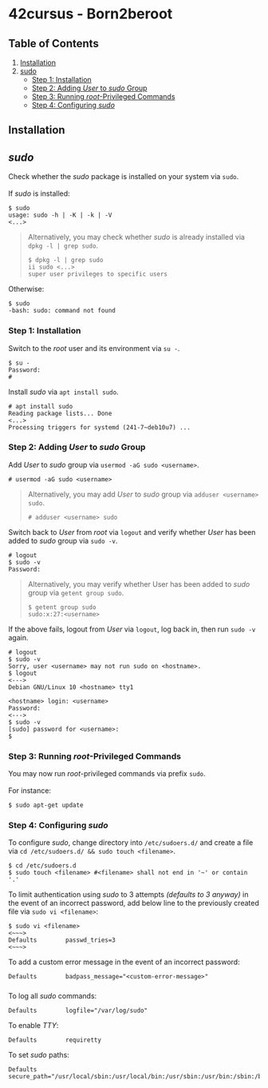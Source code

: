 # 42cursus - Born2beroot

## Table of Contents
1. [Installation](#installation)
2. [sudo](#sudo)
    - [Step 1: Installation](#step-1-installation)
    - [Step 2: Adding *User* to *sudo* Group](#step-2-adding-user-to-sudo-group)
    - [Step 3: Running *root*-Privileged Commands](#step-3-running-root-privileged-commands)
    - [Step 4: Configuring *sudo*](#step-4-configuring-sudo)

## Installation

## *sudo*
Check whether the *sudo* package is installed on your system via `sudo`.\
\
If *sudo* is installed:
```
$ sudo
usage: sudo -h | -K | -k | -V
<...>
```
>Alternatively, you may check whether *sudo* is already installed via `dpkg -l | grep sudo`.
>```
>$ dpkg -l | grep sudo
>ii sudo <...>
>super user privileges to specific users
>```
Otherwise:
```
$ sudo
-bash: sudo: command not found
```
### Step 1: Installation
Switch to the *root* user and its environment via `su -`.
```
$ su -
Password:
#
```
Install *sudo* via `apt install sudo`.
```
# apt install sudo
Reading package lists... Done
<...>
Processing triggers for systemd (241-7~deb10u7) ...
```

### Step 2: Adding *User* to *sudo* Group
Add *User* to *sudo* group via `usermod -aG sudo <username>`.
```
# usermod -aG sudo <username>
```
>Alternatively, you may add *User* to *sudo* group via `adduser <username> sudo`.
>```
># adduser <username> sudo
>```
Switch back to *User* from *root* via `logout` and verify whether *User* has been added to *sudo* group via `sudo -v`.
```
# logout
$ sudo -v
Password:
```
>Alternatively, you may verify whether User has been added to *sudo* group via `getent group sudo`.
>```
>$ getent group sudo
>sudo:x:27:<username>
>```
If the above fails, logout from *User* via `logout`, log back in, then run `sudo -v` again.
```
# logout
$ sudo -v
Sorry, user <username> may not run sudo on <hostname>.
$ logout
<--->
Debian GNU/Linux 10 <hostname> tty1

<hostname> login: <username>
Password: 
<--->
$ sudo -v
[sudo] password for <username>:
$
```

### Step 3: Running *root*-Privileged Commands
You may now run *root*-privileged commands via prefix `sudo`.\
\
For instance:
```
$ sudo apt-get update
```

### Step 4: Configuring *sudo*
To configure *sudo*, change directory into `/etc/sudoers.d/` and create a file via `cd /etc/sudoers.d/ && sudo touch <filename>`.
```
$ cd /etc/sudoers.d
$ sudo touch <filename> #<filename> shall not end in '~' or contain '.'
```
To limit authentication using *sudo* to 3 attempts *(defaults to 3 anyway)* in the event of an incorrect password, add below line to the previously created file via `sudo vi <filename>`:
```
$ sudo vi <filename>
<~~~>
Defaults        passwd_tries=3
<~~~>
```
To add a custom error message in the event of an incorrect password:
```
Defaults        badpass_message="<custom-error-message>"
```
###
To log all *sudo* commands:
```
Defaults        logfile="/var/log/sudo"
```
To enable *TTY*:
```
Defaults        requiretty
```
To set *sudo* paths:
```
Defaults        secure_path="/usr/local/sbin:/usr/local/bin:/usr/sbin:/usr/bin:/sbin:/bin:/snap/bin"
```
